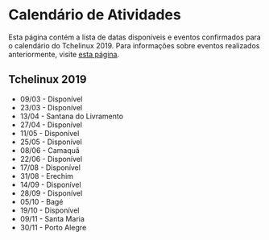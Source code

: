 Calendário de Atividades
========================

Esta página contém a lista de datas disponíveis e eventos confirmados para o calendário do Tchelinux 2019. Para informações sobre eventos realizados anteriormente, visite [esta página](historico_eventos.md).

## Tchelinux 2019

 * 09/03 - Disponível
 * 23/03 - Disponível 
 * 13/04 - Santana do Livramento
 * 27/04 - Disponível  
 * 11/05 - Disponível
 * 25/05 - Disponível
 * 08/06 - Camaquã
 * 22/06 - Disponível   
 * 17/08 - Disponível
 * 31/08 - Erechim
 * 14/09 - Disponível
 * 28/09 - Disponível 
 * 05/10 - Bagé 
 * 19/10 - Disponível
 * 09/11 - Santa Maria
 * 30/11 - Porto Alegre


